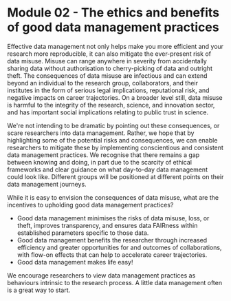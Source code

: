 # Module 02 - The ethics and benefits of good data management practices

Effective data management not only helps make you more efficient and your research more reproducible, it can also mitigate the ever-present risk of data misuse. Misuse can range anywhere in severity from accidentally sharing data without authorisation to cherry-picking of data and outright theft. The consequences of data misuse are infectious and can extend beyond an individual to the research group, collaborators, and their institutes in the form of serious legal implications, reputational risk, and negative impacts on career trajectories. On a broader level still, data misuse is harmful to the integrity of the research, science, and innovation sector, and has important social implications relating to public trust in science.  

We're not intending to be dramatic by pointing out these consequences, or scare researchers into data management. Rather, we hope that by highlighting some of the potential risks and consequences, we can enable researchers to mitigate these by implementing conscientious and consistent data management practices. We recognise that there remains a gap between knowing and doing, in part due to the scarcity of ethical frameworks and clear guidance on what day-to-day data management could look like. Different groups will be positioned at different points on their data management journeys. 

While it is easy to envision the consequences of data misuse, what are the incentives to upholding good data management practices?

* Good data management minimises the risks of data misuse, loss, or theft, improves transparency, and ensures data FAIRness within established parameters specific to those data.
* Good data management benefits the researcher through increased efficiency and greater opportunities for and outcomes of collaborations, with flow-on effects that can help to accelerate career trajectories.  
* Good data management makes life easy!  

We encourage researchers to view data management practices as behaviours intrinsic to the research process. A little data management often is a great way to start. 
